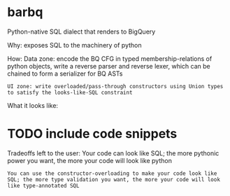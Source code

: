 # barbq
Python-native SQL dialect that renders to BigQuery

Why: exposes SQL to the machinery of python

How:
    Data zone: encode the BQ CFG in typed membership-relations of python objects, write a reverse parser and reverse lexer, which can be chained to form a serializer for BQ ASTs

    UI zone: write overloaded/pass-through constructors using Union types to satisfy the looks-like-SQL constraint

What it looks like:
# TODO include code snippets

Tradeoffs left to the user:
    Your code can look like SQL; the more pythonic power you want, the more your code will look like python

    You can use the constructor-overloading to make your code look like SQL; the more type validation you want, the more your code will look like type-annotated SQL